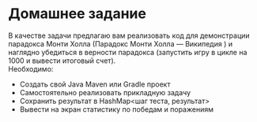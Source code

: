 <h1 style = "color:🍏">Домашнее задание</h1>
В качестве задачи предлагаю вам реализовать код для
демонстрации парадокса Монти Холла (Парадокс Монти Холла
— Википедия ) и наглядно убедиться в верности парадокса
(запустить игру в цикле на 1000 и вывести итоговый счет).
<br>
Необходимо:
<ul>
  <li>Создать свой Java Maven или Gradle проект</li>
  <li>Самостоятельно реализовать прикладную задачу</li>
  <li>Сохранить результат в HashMap<шаг теста, результат></li>
  <li>Вывести на экран статистику по победам и поражениям</li>
</ul>
